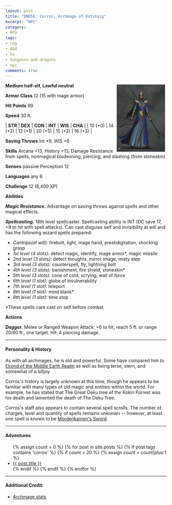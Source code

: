 ```yaml
---
layout: post
title: "DND5E: Corros, Archmage of Entsteig"
excerpt: "NPC"
category:
- RPG
tags:
- rpg
- d&d
- 5e
- dungeons and dragons
- npc
comments: true
---
```


<a href="https://s-media-cache-ak0.pinimg.com/564x/fc/8a/01/fc8a01af1b24944fdaa48143bb0b6e57.jpg"><img src="/images/dnd/corros.jpg" style="max-width: 30%; height: auto; float: right; margin:5px"></a>
 
**Medium half-elf, Lawful neutral**

**Armor Class** 12 (15 with mage armor)

**Hit Points** 99

**Speed** 30 ft.

| **STR** | **DEX** | **CON** | **INT** | **WIS** | **CHA** |
| 10 (+0) | 14 (+2) | 12 (+1) | 20 (+5) | 15 (+2) | 16 (+3) |

**Saving Throws** Int +9, WIS +6

**Skills** Arcana +13, History +13, Damage Resistance from spells, nonmagical bludeoning, piercing, and slashing (from stoneskin)

**Senses** passive Perception 12

**Languages** any 6

**Challenge** 12 (8,400 XP)

**Abilities**

***Magic Resistance.*** Advantage on saving throws against spells and other magical effects.

***Spellcasting.*** 18th level spellcaster.  Spellcasting ability is INT (DC save 17, +9 to hit with spell attacks).  Can cast disguise self and invisibility at will and has the following wizard spells prepared:

- *Cantrips(at will):* firebolt, light, mage hand, prestidigitation, shocking grasp
- *1st level (4 slots):* detect magic, identify, mage armor\*, magic missile
- *2nd level (3 slots):* detect thoughts, mirror image, misty step
- *3rd level (3 slots):* counterspell, fly, lightning bolt
- *4th level (3 slots):* banishment, fire shield, stoneskin\*
- *5th level (3 slots):* cone of cold, scrying, wall of force
- *6th level (1 slot):* globe of invulnerability
- *7th level (1 slot):* teleport
- *8th level (1 slot):* mind blank\*
- *9th level (1 slot):* time stop

\*These spells care cast on self before combat

**Actions**

***Dagger.*** Melee or Ranged Weapon Attack:  +6 to hit, reach 5 ft. or range 20/60 ft., one target. Hit:  4 piercing damage.

---

#### Personality & History

As with all archmages, he is old and powerful.  Some have compared him to [Elrond of the Middle Earth Realm](http://lotr.wikia.com/wiki/Elrond) as well as being terse, stern, and somewhat of a killjoy.

Corros's history is largely unknown at this time, though he appears to be familiar with many types of old magic and entities within the world.  For example, he has stated that The Great Deku tree of the Kokiri Forrest was his death and lamented the death of The Deku Tree.  

Corros's staff also appears to contain several spell scrolls.  The number of charges, level and quantity of spells remains unkonwn -- however, at least one spell is known to be [Mordenkainen's Sword](http://thebombzen.com/grimoire/spells/mordenkainens-sword).

---

#### Adventures

<ul class="posts">
{% assign count = 0 %}
{% for post in site.posts %}
  {% if post.tags contains 'corros' %}
    {% if count < 20 %}
      {% assign count = count|plus:1 %}
      <div class="post_info">
        <li>
          <a href="{{ post.url }}">{{ post.title }}</a>
        </li>
      </div>
    {% endif %}
  {% endif %}
{% endfor %}
</ul>

---

#### Additional Credit:

- [Archmage stats](https://chisaipete.github.io/bestiary/creatures/archmage)